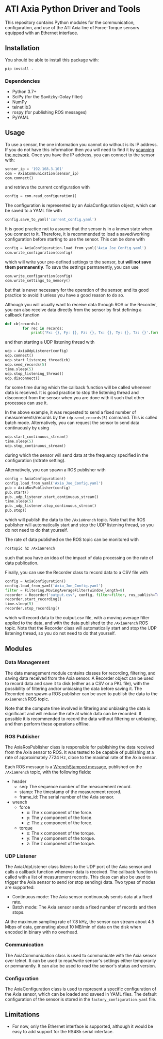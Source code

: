 # ATI Axia Python Driver and Tools
This repository contains Python modules for the communication, configuration, and use of the ATI Axia line of Force-Torque sensors equipped with an Ethernet interface. 

## Installation
You should be able to install this package with:
```
pip install .
```

### Dependencies
- Python 3.7+
- SciPy (for the Savitzky-Golay filter)
- NumPy
- telnetlib3
- rospy (for publishing ROS messages)
- PyYAML

## Usage
To use a sensor, the one information you cannot do without is its IP address. If you do not have this information then you will need to find it by [scanning the network](https://nmap.org/book/man-host-discovery.html). Once you have the IP address, you can connect to the sensor with:
```python
sensor_ip = '192.168.3.101'
com = AxiaCommunication(sensor_ip)
com.connect()
```
and retrieve the current configuration with
```python
config = com.read_configuration()
```
The configuration is represented by an AxiaConfiguration object, which can be saved to a YAML file with
```python
config.save_to_yaml('current_config.yaml')
```
It is good practice not to assume that the sensor is in a known state when you connect to it. Therefore, it is recommended to load a saved/working configuration before starting to use the sensor. This can be done with
```python
config = AxiaConfiguration.load_from_yaml('Axia_Joe_Config.yaml')
com.write_configuration(config)
```
which will write your pre-defined settings to the sensor, but **will not save them permanently**. To save the settings permanently, you can use
```python
com.write_configuration(config)
com.write_settings_to_memory()
```
but that is never necessary for the operation of the sensor, and its good practice to avoid it unless you have a good reason to do so.

Although you will usually want to receive data through ROS or the Recorder, you can also receive data directly from the sensor by first defining a callback function
```python
def cb(records):
        for rec in records:
            print('Fx: {}, Fy: {}, Fz: {}, Tx: {}, Ty: {}, Tz: {}'.format(rec['Fx'], rec['Fy'], rec['Fz'], rec['Tx'], rec['Ty'], rec['Tz']))
```
and then starting a UDP listening thread with 
```python
udp = AxiaUdpListener(config)
udp.connect()
udp.start_listening_thread(cb)
udp.send_records(5)
time.sleep(5)
udp.stop_listening_thread()
udp.disconnect()
```
for some time during which the callback function will be called whenever data is received. It is good practice to stop the listening thread and disconnect from the sensor when you are done with it such that other processes can use it.

In the above example, it was requested to send a fixed number of measurements/records by the `idp.send_records(5)` command. This is called batch mode. Alternatively, you can request the sensor to send data continuously by using
```python
udp.start_continuous_stream()
time.sleep(5)
udp.stop_continuous_stream()
```
during which the sensor will send data at the frequency specified in the configuration (rdtrate setting).

Alternatively, you can spawn a ROS publisher with
```python
config = AxiaConfiguration()
config.load_from_yaml('Axia_Joe_Config.yaml')
pub = AxiaRosPublisher(config)
pub.start()
pub._udp_listener.start_continuous_stream()
time.sleep(5)
pub._udp_listener.stop_continuous_stream()
pub.stop()
```
which will publish the data to the `/AxiaWrench` topic. Note that the ROS publisher will automatically start and stop the UDP listening thread, so you do not need to do that yourself.

The rate of data published on the ROS topic can be monitored with
```bash
rostopic hz /AxiaWrench
```
such that you have an idea of the impact of data processing on the rate of data publication.

Finally, you can use the Recorder class to record data to a CSV file with
```python
config = AxiaConfiguration()
config.load_from_yaml('Axia_Joe_Config.yaml')
filter = Filtering.MovingAverageFilter(window_length=8)
recorder = Recorder('output.csv', config, filter=filter, ros_publish=True)
recorder.start_recording()
time.sleep(5)
recorder.stop_recording()
```
which will record data to the output.csv file, with a moving average filter applied to the data, and with the data published to the `/AxiaWrench` ROS topic. Note that the Recorder class will automatically start and stop the UDP listening thread, so you do not need to do that yourself.


## Modules
### Data Management
The data management module contains classes for recording, filtering, and saving
data received from the Axia sensor. A Recorder object can be used to record data
and save it to disk (either as a CSV or a PKL file), with the possibility of filtering and/or unbiasing the data
before saving it. The Recorded can spawn a ROS publisher can be used to publish 
the data to the `AxiaWrench` ROS topic.

Note that the compute time involved in filtering and unbiasing the data is
significant and will reduce the rate at which data can be recorded. If possible
it is recommended to record the data without filtering or unbiasing, and then
perform these operations offline.

### ROS Publisher
The AxiaRosPublisher class is responsible for publishing the data received
from the Axia sensor to ROS. It was tested to be capable of publishing at a
rate of approximately 7724 Hz, close to the maximal rate of the Axia sensor.

Each ROS message is a [WrenchStamped message](http://docs.ros.org/en/api/geometry_msgs/html/msg/WrenchStamped.html), published on the `/AxiaWrench` topic, with the following fields:
- header
    - seq: The sequence number of the measurement record.
    - stamp: The timestamp of the measurement record.
    - frame_id: The serial number of the Axia sensor.
- wrench
    - force
        - x: The x component of the force.
        - y: The y component of the force.
        - z: The z component of the force.
    - torque
        - x: The x component of the torque.
        - y: The y component of the torque.
        - z: The z component of the torque.

### UDP Listener
The AxiaUdpListener class listens to the UDP port of the Axia sensor and
calls a callback function whenever data is received. The callback function
is called with a list of measurement records. This class can also be used
to trigger the Axia sensor to send (or stop sending) data. Two types of modes are supported:
- Continuous mode: The Axia sensor continuously sends data at a fixed rate.
- Batch mode: The Axia sensor sends a fixed number of records and then stops.

At the maximum sampling rate of 7.8 kHz, the sensor can stream about 4.5 Mbps
of data, generating about 10 MB/min of data on the disk when encoded in
binary with no overhead.

### Communication
The AxiaCommunication class is used to communicate with the Axia sensor
over telnet. It can be used to read/write sensor's settings either
temporarily or permanently. It can also be used to read the sensor's
status and version.

### Configuration
The AxiaConfiguration class is used to represent a specific configuration
of the Axia sensor, which can be loaded and saveed in YAML files. The default configuration of the sensor is stored in the `factory_configuration.yaml` file.

## Limitations
- For now, only the Ethernet interface is supported, although it would be easy to add support for the RS485 serial interface.
